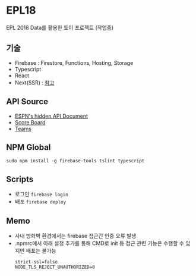 # EPL18
EPL 2018 Data를 활용한 토이 프로젝트 (작업중)

## 기술
* Firebase : Firestore, Functions, Hosting, Storage
* Typescript
* React
* Next(SSR) : [참고](https://github.com/zeit/next.js/tree/master/examples/with-firebase-hosting-and-typescript)

## API Source
* [ESPN's hidden API Document](https://gist.github.com/akeaswaran/b48b02f1c94f873c6655e7129910fc3b)
* [Score Board](http://site.api.espn.com/apis/site/v2/sports/soccer/eng.1/scoreboard?calendar=blacklist&dates=20180901)
* [Teams](http://site.api.espn.com/apis/site/v2/sports/soccer/eng.1/teams/349)

## NPM Global
`sudo npm install -g firebase-tools tslint typescript`

## Scripts
* 로그인
`firebase login`
* 배포
`firebase deploy`

## Memo
* 사내 방화벽 환경에서는 firebase 접근간 인증 오류 발생
* .npmrc에서 아래 설정 추가를 통해 CMD로 init 등 접근 관련 기능은 수행할 수 있지만 배포는 불가능
  ```
  strict-ssl=false
  NODE_TLS_REJECT_UNAUTHORIZED=0
  ```
